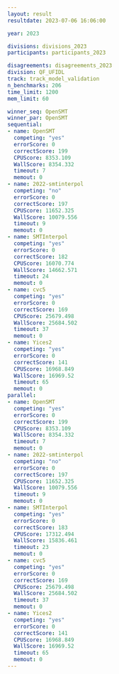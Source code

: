 ```yaml
---
layout: result
resultdate: 2023-07-06 16:06:00

year: 2023

divisions: divisions_2023
participants: participants_2023

disagreements: disagreements_2023
division: QF_UFIDL
track: track_model_validation
n_benchmarks: 206
time_limit: 1200
mem_limit: 60

winner_seq: OpenSMT
winner_par: OpenSMT
sequential:
- name: OpenSMT
  competing: "yes"
  errorScore: 0
  correctScore: 199
  CPUScore: 8353.109
  WallScore: 8354.332
  timeout: 7
  memout: 0
- name: 2022-smtinterpol
  competing: "no"
  errorScore: 0
  correctScore: 197
  CPUScore: 11652.325
  WallScore: 10079.556
  timeout: 9
  memout: 0
- name: SMTInterpol
  competing: "yes"
  errorScore: 0
  correctScore: 182
  CPUScore: 16070.774
  WallScore: 14662.571
  timeout: 24
  memout: 0
- name: cvc5
  competing: "yes"
  errorScore: 0
  correctScore: 169
  CPUScore: 25679.498
  WallScore: 25684.502
  timeout: 37
  memout: 0
- name: Yices2
  competing: "yes"
  errorScore: 0
  correctScore: 141
  CPUScore: 16968.849
  WallScore: 16969.52
  timeout: 65
  memout: 0
parallel:
- name: OpenSMT
  competing: "yes"
  errorScore: 0
  correctScore: 199
  CPUScore: 8353.109
  WallScore: 8354.332
  timeout: 7
  memout: 0
- name: 2022-smtinterpol
  competing: "no"
  errorScore: 0
  correctScore: 197
  CPUScore: 11652.325
  WallScore: 10079.556
  timeout: 9
  memout: 0
- name: SMTInterpol
  competing: "yes"
  errorScore: 0
  correctScore: 183
  CPUScore: 17312.494
  WallScore: 15836.461
  timeout: 23
  memout: 0
- name: cvc5
  competing: "yes"
  errorScore: 0
  correctScore: 169
  CPUScore: 25679.498
  WallScore: 25684.502
  timeout: 37
  memout: 0
- name: Yices2
  competing: "yes"
  errorScore: 0
  correctScore: 141
  CPUScore: 16968.849
  WallScore: 16969.52
  timeout: 65
  memout: 0
---
```

